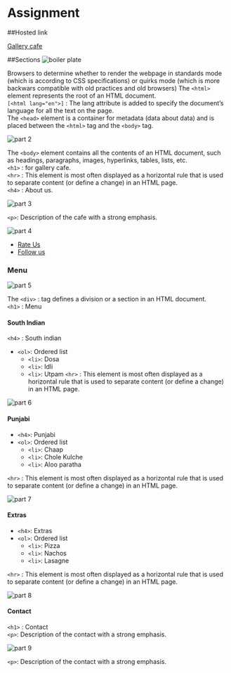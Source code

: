 # Assignment

##Hosted link

[Gallery cafe](https://ugamraj.github.io/Assignment1gallerycafe/)

##Sections
![boiler plate](https://github.com/UgamRaj/Assignment1/assets/124122714/51ee0cad-d719-4142-ae9c-89be2b72ddf1)

<!DOCTYPE html>

Browsers to determine whether to render the webpage in standards mode (which is according to CSS specifications) or quirks mode (which is more backwars compatible with old practices and old browsers)
The `<html>` element represents the root of an HTML document.\
`[<html lang="en">]` : The lang attribute is added to specify the document’s language for all the text on the page.\
The `<head>` element is a container for metadata (data about data) and is placed between the `<html>` tag and the `<body>` tag.

![part 2](https://github.com/UgamRaj/Assignment1/assets/124122714/074324fe-9384-45e9-8872-1bdca75f60dc)

The `<body>` element contains all the contents of an HTML document, such as headings, paragraphs, images, hyperlinks, tables, lists, etc.\
`<h1>` : for gallery cafe.\
`<hr>` : This element is most often displayed as a horizontal rule that is used to separate content (or define a change) in an HTML page.\
`<h4>` : About us.

![part 3](https://github.com/UgamRaj/Assignment1/assets/124122714/b61e99d2-c0b8-4dab-84a9-f201b9e5987d)

`<p>`: Description of the cafe with a strong emphasis.

![part 4](https://github.com/UgamRaj/Assignment1/assets/124122714/dd3ad723-943a-42a7-bff1-5b2cf404d78a)

- [Rate Us](#)
- [Follow us](#)

### Menu

![part 5](https://github.com/UgamRaj/Assignment1/assets/124122714/597074f0-b60a-47ec-b86d-478c721fda14)

The `<div>` : tag defines a division or a section in an HTML document.<br/>
`<h1>` : Menu

#### South Indian

`<h4>` : South indian

- `<ol>`: Ordered list
  - `<li>`: Dosa
  - `<li>`: Idli
  - `<li>`: Utpam
    `<hr>` : This element is most often displayed as a horizontal rule that is used to separate content (or define a change) in an HTML page.

![part 6](https://github.com/UgamRaj/Assignment1/assets/124122714/3a0ccc55-1e5c-47f1-b65e-9669ff9132c9)

#### Punjabi

- `<h4>`: Punjabi
- `<ol>`: Ordered list
  - `<li>`: Chaap
  - `<li>`: Chole Kulche
  - `<li>`: Aloo paratha

`<hr>` : This element is most often displayed as a horizontal rule that is used to separate content (or define a change) in an HTML page.

![part 7](https://github.com/UgamRaj/Assignment1/assets/124122714/5f7b36a3-cd4a-437a-b8e4-88d5c76c5140)

#### Extras

- `<h4>`: Extras
- `<ol>`: Ordered list
  - `<li>`: Pizza
  - `<li>`: Nachos
  - `<li>`: Lasagne

`<hr>` : This element is most often displayed as a horizontal rule that is used to separate content (or define a change) in an HTML page.

![part 8](https://github.com/UgamRaj/Assignment1/assets/124122714/ab535e5c-01f9-4d55-8f47-be608e7b35a0)

#### Contact

`<h1>` : Contact\
`<p>`: Description of the contact with a strong emphasis.

![part 9](https://github.com/UgamRaj/Assignment1/assets/124122714/622a8a7b-339c-4d70-b1bf-c1d48fef7dac)

`<p>`: Description of the contact with a strong emphasis.
